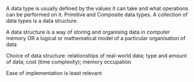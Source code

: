 A data type is usually defined by the values it can take and what operations can be performed on it. Primitive and Composite data types.
A collection of data types is a data structure.

A data structure is a way of storing and organising data in computer memory OR a logical or mathematical model of a particular organisation of data

Choice of data structure: relationships of real-world data; type and amount of data; cost (time complexity); memory occupation

Ease of implementation is least relevant